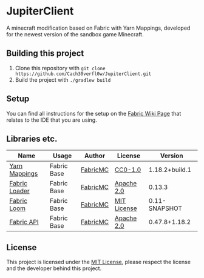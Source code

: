 # JupiterClient
A minecraft modification based on Fabric with Yarn Mappings, developed for the newest version of the sandbox game Minecraft. 

## Building this project

1. Clone this repository with `git clone https://github.com/Cach30verfl0w/JupiterClient.git`
2. Build the project with `./gradlew build`

## Setup
You can find all instructions for the setup on the [Fabric Wiki Page](https://fabricmc.net/wiki/tutorial:setup) that relates to the IDE that you are using. 

## Libraries etc.

| Name | Usage | Author | License | Version |
|------|--------|-------|---------|---------|
| [Yarn Mappings](https://github.com/FabricMC/yarn) | Fabric Base | [FabricMC](https://github.com/FabricMC) | [CC0-1.0](https://github.com/FabricMC/yarn/blob/22w19a/LICENSE) | 1.18.2+build.1 |
| [Fabric Loader](https://github.com/FabricMC/fabric-loader) | Fabric Base | [FabricMC](https://github.com/FabricMC) | [Apache 2.0](https://github.com/FabricMC/fabric-loader/blob/master/LICENSE) | 0.13.3 |
| [Fabric Loom](https://github.com/FabricMC/fabric-loom) | Fabric Base | [FabricMC](https://github.com/FabricMC) | [MIT License](https://github.com/FabricMC/fabric-loom/blob/dev/0.12/LICENSE) | 0.11-SNAPSHOT |
| [Fabric API](https://github.com/FabricMC/fabric) | Fabric Base | [FabricMC](https://github.com/FabricMC) | [Apache 2.0](https://github.com/FabricMC/fabric/blob/1.18.2/LICENSE) | 0.47.8+1.18.2 |

## License

This project is licensed under the [MIT License](https://github.com/Cach30verfl0w/JupiterClient/blob/main/LICENSE), please respect the license and the developer behind this project.

